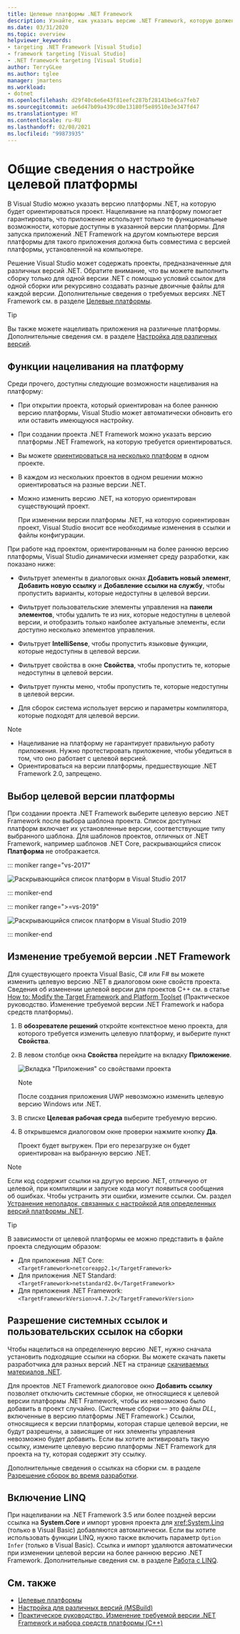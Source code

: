 ```yaml
---
title: Целевые платформы .NET Framework
description: Узнайте, как указать версию .NET Framework, которую должен использовать проект, чтобы приложение использовало только функциональные возможности, доступные в указанной версии.
ms.date: 03/31/2020
ms.topic: overview
helpviewer_keywords:
- targeting .NET Framework [Visual Studio]
- framework targeting [Visual Studio]
- .NET framework targeting [Visual Studio]
author: TerryGLee
ms.author: tglee
manager: jmartens
ms.workload:
- dotnet
ms.openlocfilehash: d29f40c6e6e43f81eefc287bf28141be6ca7feb7
ms.sourcegitcommit: ae6d47b09a439cd0e13180f5e89510e3e347fd47
ms.translationtype: HT
ms.contentlocale: ru-RU
ms.lasthandoff: 02/08/2021
ms.locfileid: "99873935"
---
```

# <a name="framework-targeting-overview"></a>Общие сведения о настройке целевой платформы

В Visual Studio можно указать версию платформы .NET, на которую будет ориентироваться проект. Нацеливание на платформу помогает гарантировать, что приложение использует только те функциональные возможности, которые доступны в указанной версии платформы. Для запуска приложений .NET Framework на другом компьютере версия платформы для такого приложения должна быть совместима с версией платформы, установленной на компьютере.

Решение Visual Studio может содержать проекты, предназначенные для различных версий .NET.  Обратите внимание, что вы можете выполнить сборку только для одной версии .NET с помощью условий ссылок для одной сборки или рекурсивно создавать разные двоичные файлы для каждой версии.  Дополнительные сведения о требуемых версиях .NET Framework см. в разделе [Целевые платформы](/dotnet/standard/frameworks).

> [!TIP]
> Вы также можете нацеливать приложения на различные платформы. Дополнительные сведения см. в разделе [Настройка для различных версий](../msbuild/msbuild-multitargeting-overview.md).

## <a name="framework-targeting-features"></a>Функции нацеливания на платформу

Среди прочего, доступны следующие возможности нацеливания на платформу:

- При открытии проекта, который ориентирован на более раннюю версию платформы, Visual Studio может автоматически обновить его или оставить имеющуюся настройку.

- При создании проекта .NET Framework можно указать версию платформы .NET Framework, на которую требуется ориентироваться.

- Вы можете [ориентироваться на несколько платформ](/dotnet/standard/frameworks#how-to-specify-target-frameworks) в одном проекте.

- В каждом из нескольких проектов в одном решении можно ориентироваться на разные версии .NET.

- Можно изменить версию .NET, на которую ориентирован существующий проект.

   При изменении версии платформы .NET, на которую сориентирован проект, Visual Studio вносит все необходимые изменения в ссылки и файлы конфигурации.

При работе над проектом, ориентированным на более раннюю версию платформы, Visual Studio динамически изменяет среду разработки, как показано ниже:

- Фильтрует элементы в диалоговых окнах **Добавить новый элемент**, **Добавить новую ссылку** и **Добавление ссылки на службу**, чтобы пропустить варианты, которые недоступны в целевой версии.

- Фильтрует пользовательские элементы управления на **панели элементов**, чтобы удалить те из них, которые недоступны в целевой версии, и отобразить только наиболее актуальные элементы, если доступно несколько элементов управления.

- Фильтрует **IntelliSense**, чтобы пропустить языковые функции, которые недоступны в целевой версии.

- Фильтрует свойства в окне **Свойства**, чтобы пропустить те, которые недоступны в целевой версии.

- Фильтрует пункты меню, чтобы пропустить те, которые недоступны в целевой версии.

- Для сборок система использует версию и параметры компилятора, которые подходят для целевой версии.

> [!NOTE]
> - Нацеливание на платформу не гарантирует правильную работу приложения. Нужно протестировать приложение, чтобы убедиться в том, что оно работает с целевой версией.
> - Ориентироваться на версии платформы, предшествующие .NET Framework 2.0, запрещено.

## <a name="select-a-target-framework-version"></a>Выбор целевой версии платформы

При создании проекта .NET Framework выберите целевую версию .NET Framework после выбора шаблона проекта. Список доступных платформ включает их установленные версии, соответствующие типу выбранного шаблона. Для шаблонов проектов, отличных от .NET Framework, например шаблонов .NET Core, раскрывающийся список **Платформа** не отображается.

::: moniker range="vs-2017"

![Раскрывающийся список платформ в Visual Studio 2017](media/vside-newproject-framework.png)

::: moniker-end

::: moniker range=">=vs-2019"

![Раскрывающийся список платформ в Visual Studio 2019](media/vs-2019/configure-new-project-framework.png)

::: moniker-end

## <a name="change-the-target-framework"></a>Изменение требуемой версии .NET Framework

Для существующего проекта Visual Basic, C# или F# вы можете изменить целевую версию .NET в диалоговом окне свойств проекта. Сведения об изменении целевой версии для проектов C++ см. в статье [How to: Modify the Target Framework and Platform Toolset](/cpp/build/how-to-modify-the-target-framework-and-platform-toolset) (Практическое руководство. Изменение требуемой версии .NET Framework и набора средств платформы).

1. В **обозревателе решений** откройте контекстное меню проекта, для которого требуется изменить целевую платформу, и выберите пункт **Свойства**.

1. В левом столбце окна **Свойства** перейдите на вкладку **Приложение**.

   ![Вкладка "Приложения" со свойствами проекта](../ide/media/vs_slnexplorer_properties_applicationtab.png)

   > [!NOTE]
   > После создания приложения UWP невозможно изменить целевую версию Windows или .NET.

1. В списке **Целевая рабочая среда** выберите требуемую версию.

1. В открывшемся диалоговом окне проверки нажмите кнопку **Да**.

   Проект будет выгружен. При его перезагрузке он будет ориентирован на выбранную версию .NET.

> [!NOTE]
> Если код содержит ссылки на другую версию .NET, отличную от целевой, при компиляции и запуске кода могут появиться сообщения об ошибках. Чтобы устранить эти ошибки, измените ссылки. См. раздел [Устранение неполадок, связанных с настройкой для определенных версий платформы .NET](../msbuild/troubleshooting-dotnet-framework-targeting-errors.md).

> [!TIP]
> В зависимости от целевой платформы ее можно представить в файле проекта следующим образом:
>
> - Для приложения .NET Core: `<TargetFramework>netcoreapp2.1</TargetFramework>`
> - Для приложения .NET Standard: `<TargetFramework>netstandard2.0</TargetFramework>`
> - Для приложения .NET Framework: `<TargetFrameworkVersion>v4.7.2</TargetFrameworkVersion>`

## <a name="resolve-system-and-user-assembly-references"></a>Разрешение системных ссылок и пользовательских ссылок на сборки

Чтобы нацелиться на определенную версию .NET, нужно сначала установить подходящие ссылки на сборки. Вы можете скачать пакеты разработчика для разных версий .NET на странице [скачиваемых материалов .NET](https://www.microsoft.com/net/download/windows).

Для проектов .NET Framework диалоговое окно **Добавить ссылку** позволяет отключить системные сборки, не относящиеся к целевой версии платформы .NET Framework, чтобы их невозможно было добавить в проект случайно. (Системные сборки — это файлы *DLL*, включенные в версию платформы .NET Framework.) Ссылки, относящиеся к версии платформы, которая старше целевой версии, не будут разрешены, а зависящие от них элементы управления невозможно будет добавить. Если вы хотите активировать такую ссылку, измените целевую версию платформы .NET Framework для проекта на ту, которая содержит эту ссылку.

Дополнительные сведения о ссылках на сборки см. в разделе [Разрешение сборок во время разработки](../msbuild/resolving-assemblies-at-design-time.md).

## <a name="enable-linq"></a>Включение LINQ

При нацеливании на .NET Framework 3.5 или более поздней версии ссылка на **System.Core** и импорт уровня проекта для <xref:System.Linq> (только в Visual Basic) добавляются автоматически. Если вы хотите использовать функции LINQ, нужно также включить параметр `Option Infer` (только в Visual Basic). Ссылка и импорт удаляются автоматически при изменении целевой версии на более раннюю версию .NET Framework. Дополнительные сведения см. в разделе [Работа с LINQ](/dotnet/csharp/tutorials/working-with-linq).

## <a name="see-also"></a>См. также

- [Целевые платформы](/dotnet/standard/frameworks)
- [Настройка для различных версий (MSBuild)](../msbuild/msbuild-multitargeting-overview.md)
- [Практическое руководство. Изменение требуемой версии .NET Framework и набора средств платформы (C++)](/cpp/build/how-to-modify-the-target-framework-and-platform-toolset)
